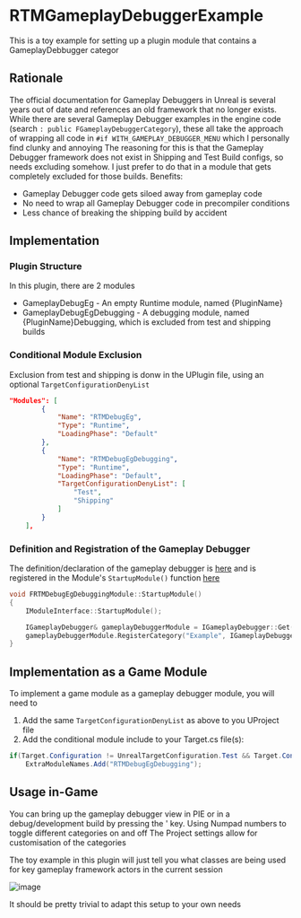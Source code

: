 # RTMGameplayDebuggerExample
This is a toy example for setting up a plugin module that contains a GameplayDebbugger categor

## Rationale
The official documentation for Gameplay Debuggers in Unreal is several years out of date and references an old framework that no longer exists. 
While there are several Gameplay Debugger examples in the engine code (search `: public FGameplayDebuggerCategory`), these all take the approach of wrapping all code in `#if WITH_GAMEPLAY_DEBUGGER_MENU` which I personally find clunky and annoying
The reasoning for this is that the Gameplay Debugger framework does not exist in Shipping and Test Build configs, so needs excluding somehow. I just prefer to do that in a module that gets completely excluded for those builds. Benefits: 
* Gameplay Debugger code gets siloed away from gameplay code
* No need to wrap all Gameplay Debugger code in precompiler conditions
* Less chance of breaking the shipping build by accident

## Implementation
### Plugin Structure
In this plugin, there are 2 modules
* GameplayDebugEg - An empty Runtime module, named {PluginName}
* GameplayDebugEgDebugging - A debugging module, named {PluginName}Debugging, which is excluded from test and shipping builds

### Conditional Module Exclusion
Exclusion from test and shipping is donw in the UPlugin file, using an optional `TargetConfigurationDenyList`
```json
"Modules": [
		{
			"Name": "RTMDebugEg",
			"Type": "Runtime",
			"LoadingPhase": "Default"
		},
		{
			"Name": "RTMDebugEgDebugging",
			"Type": "Runtime",
			"LoadingPhase": "Default",
			"TargetConfigurationDenyList": [
				"Test",
				"Shipping"
			]
		}
	],
```

### Definition and Registration of the Gameplay Debugger
The definition/declaration of the gameplay debugger is [here](https://github.com/rtm223/RTMGameplayDebuggerExample/tree/main/Source/RTMDebugEgDebugging/Private/Debugging) and is registered in the Module's `StartupModule()` function [here](https://github.com/rtm223/RTMGameplayDebuggerExample/edit/main/Source/RTMDebugEgDebugging/Private/Module/RTMDebugEgDebugging.cpp)
```cpp
void FRTMDebugEgDebuggingModule::StartupModule()
{
	IModuleInterface::StartupModule();

	IGameplayDebugger& gameplayDebuggerModule = IGameplayDebugger::Get();
	gameplayDebuggerModule.RegisterCategory("Example", IGameplayDebugger::FOnGetCategory::CreateStatic(&FRTMDebugCategory_Example::MakeInstance), EGameplayDebuggerCategoryState::Disabled, 9);
}
```

## Implementation as a Game Module
To implement a game module as a gameplay debugger module, you will need to
1. Add the same `TargetConfigurationDenyList` as above to you UProject file
2. Add the conditional module include to your Target.cs file(s):
```c#
if(Target.Configuration != UnrealTargetConfiguration.Test && Target.Configuration != UnrealTargetConfiguration.Shipping)
	ExtraModuleNames.Add("RTMDebugEgDebugging");
```

## Usage in-Game
You can bring up the gameplay debugger view in PIE or in a debug/development build by pressing the ' key. Using Numpad numbers to toggle different categories on and off
The Project settings allow for customisation of the categories

The toy example in this plugin will just tell you what classes are being used for key gameplay framework actors in the current session

![image](https://github.com/user-attachments/assets/dfe76d33-18e2-4fc8-83e0-9678e4f70093)

It should be pretty trivial to adapt this setup to your own needs
